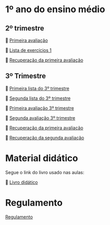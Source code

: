 # 1º ano do ensino médio
## 2º trimestre
:page_facing_up: [Primeira avaliação](https://github.com/RafaelDexter/Bento/blob/main/1ano/avaliacao1.pdf)

:page_facing_up: [Lista de exercícios 1](https://github.com/RafaelDexter/Bento/blob/main/1ano/trab1.pdf)

:page_facing_up: [Recuperação da primeira avaliação](https://github.com/RafaelDexter/Bento/blob/main/1ano/prova-resolvida.pdf)

## 3º Trimestre

:page_facing_up: [Primeira lista do 3º trimestre](https://github.com/RafaelDexter/Bento/blob/main/1ano/lista1-3tri.pdf)

:page_facing_up: [Segunda lista do 3º trimestre](https://carrefourbr.vtexassets.com/arquivos/ids/9360498/29686818799646.jpg)

:page_facing_up: [Primeira avaliação 3º trimestre](https://carrefourbr.vtexassets.com/arquivos/ids/9360498/29686818799646.jpg)

:page_facing_up: [Segunda avaliação 3º trimestre](https://carrefourbr.vtexassets.com/arquivos/ids/9360498/29686818799646.jpg)

:page_facing_up: [Recuperação da primeira avaliação](https://carrefourbr.vtexassets.com/arquivos/ids/9360498/29686818799646.jpg)

:page_facing_up: [Recuperação da segunda avaliação](https://carrefourbr.vtexassets.com/arquivos/ids/9360498/29686818799646.jpg)

# Material didático
Segue o link do livro usado nas aulas:

:page_facing_up: [Livro didático](https://s3.amazonaws.com/pnld.ftd.com.br/wp-content/uploads/2021/08/06140002/Sistemas-e-Grandezas.pdf)

# Regulamento

[Regulamento](https://github.com/RafaelDexter/Bento/blob/main/Regulamento.pdf)
